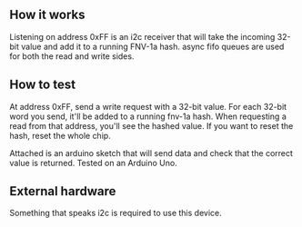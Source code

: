 <!---

This file is used to generate your project datasheet. Please fill in the information below and delete any unused
sections.

You can also include images in this folder and reference them in the markdown. Each image must be less than
512 kb in size, and the combined size of all images must be less than 1 MB.
-->

## How it works

Listening on address 0xFF is an i2c receiver that will take the incoming 32-bit value and add it to a running FNV-1a hash. async fifo queues are used for both the read and write sides.

## How to test

At address 0xFF, send a write request with a 32-bit value. For each 32-bit word you send, it'll be added to a running fnv-1a hash. When requesting a read from that address, you'll see the hashed value. If you want to reset the hash, reset the whole chip.

Attached is an arduino sketch that will send data and check that the correct value is returned. Tested on an Arduino Uno.

## External hardware

Something that speaks i2c is required to use this device.